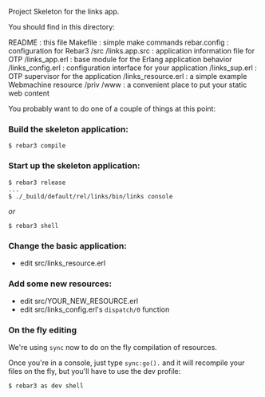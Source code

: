 Project Skeleton for the links app.

You should find in this directory:

README : this file
Makefile : simple make commands
rebar.config : configuration for Rebar3
/src
  /links.app.src : application information file for OTP
  /links_app.erl : base module for the Erlang application behavior
  /links_config.erl : configuration interface for your application
  /links_sup.erl : OTP supervisor for the application
  /links_resource.erl : a simple example Webmachine resource
/priv
  /www : a convenient place to put your static web content

You probably want to do one of a couple of things at this point:

### Build the skeleton application:

```
$ rebar3 compile
```

### Start up the skeleton application:
```
$ rebar3 release
...
$ ./_build/default/rel/links/bin/links console
```

*or*

```
$ rebar3 shell
```

### Change the basic application:
* edit src/links_resource.erl

### Add some new resources:
* edit src/YOUR_NEW_RESOURCE.erl
* edit src/links_config.erl's `dispatch/0` function

### On the fly editing

We're using `sync` now to do on the fly compilation of resources.

Once you're in a console, just type `sync:go().` and it will recompile
your files on the fly, but you'll have to use the dev profile:

```
$ rebar3 as dev shell
```


